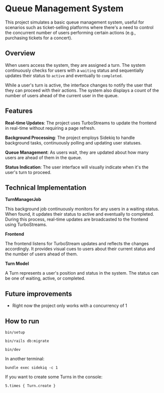 # Queue Management System

This project simulates a basic queue management system, useful for scenarios such as ticket-selling platforms where there's a need to control the concurrent number of users performing certain actions (e.g., purchasing tickets for a concert).

## Overview

When users access the system, they are assigned a turn. The system continuously checks for users with a `waiting` status and sequentially updates their status to `active` and eventually to `completed`.

While a user's turn is active, the interface changes to notify the user that they can proceed with their actions. The system also displays a count of the number of users ahead of the current user in the queue.

## Features

**Real-time Updates**: The project uses TurboStreams to update the frontend in real-time without requiring a page refresh.

**Background Processing**: The project employs Sidekiq to handle background tasks, continuously polling and updating user statuses.

**Queue Management**: As users wait, they are updated about how many users are ahead of them in the queue.

**Status Indication**: The user interface will visually indicate when it's the user's turn to proceed.

## Technical Implementation
**TurnManagerJob**

This background job continuously monitors for any users in a waiting status. When found, it updates their status to active and eventually to completed. During this process, real-time updates are broadcasted to the frontend using TurboStreams.

**Frontend**

The frontend listens for TurboStream updates and reflects the changes accordingly. It provides visual cues to users about their current status and the number of users ahead of them.

**Turn Model**

A Turn represents a user's position and status in the system. The status can be one of waiting, active, or completed.

## Future improvements
- Right now the project only works with a concurrency of 1

## How to run
`bin/setup`

`bin/rails db:migrate`

`bin/dev`

In another terminal:

`bundle exec sidekiq -c 1`

If you want to create some Turns in the console:

`5.times { Turn.create }`

